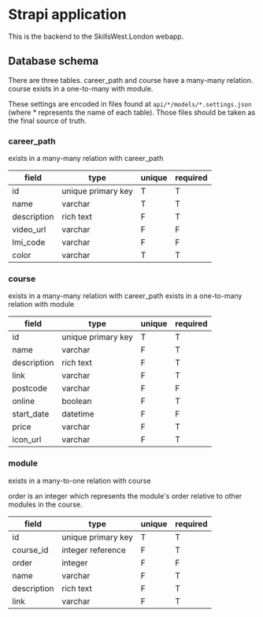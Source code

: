 # Strapi application

This is the backend to the SkillsWest.London webapp.

## Database schema

There are three tables. career_path and course have a many-many relation. course exists in a one-to-many with module. 

These settings are encoded in files found at `api/*/models/*.settings.json` (where * represents the name of each table). Those files should be taken as the final source of truth. 

### career_path
exists in a many-many relation with career_path

|field | type | unique | required |
|-|-|-|-|
|id|unique primary key| T| T|
|name| varchar | T | T |
| description | rich text | F | T |
| video_url | varchar | F | F |
| lmi_code | varchar |F | F |
| color | varchar |T | T |

### course
exists in a many-many relation with career_path
exists in a one-to-many relation with module

| field | type | unique | required |
|-|-|-|-|
|id|unique primary key| T| T|
|name| varchar | F | T |
| description | rich text | F | T |
| link | varchar | F | T |
| postcode | varchar | F | F |
| online | boolean | F | T |
| start_date | datetime | F | F |
| price | varchar | F | T |
| icon_url | varchar | F | T |

### module
exists in a many-to-one relation with course

order is an integer which represents the module's order relative to other modules in the course.

| field | type | unique | required |
|-|-|-|-|
|id|unique primary key| T| T|q
|course_id| integer reference | F | T |
| order | integer | F | F |
|name| varchar | F | T |
| description | rich text | F | T |
| link | varchar | F | T |
